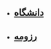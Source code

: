 - ## [دانشگاه](https://github.com/mhimhdi/PNU_3993_AR)
- ## [رزومه](https://mhimhdi.github.io/Resume1/index.html)

